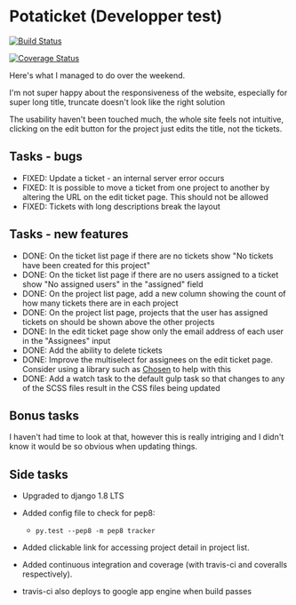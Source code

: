 
# Potaticket (Developper test)

[![Build Status](https://travis-ci.org/MiiRaGe/potaticket.svg?branch=master)](https://travis-ci.org/MiiRaGe/potaticket)

[![Coverage Status](https://coveralls.io/repos/github/MiiRaGe/potaticket/badge.svg?branch=master)](https://coveralls.io/github/MiiRaGe/potaticket?branch=master)

Here's what I managed to do over the weekend.

I'm not super happy about the responsiveness of the website, especially for super long title, truncate doesn't look like the right solution

The usability haven't been touched much, the whole site feels not intuitive, clicking on the edit button for the project just edits the title, not the tickets.

## Tasks - bugs

- FIXED: Update a ticket - an internal server error occurs
- FIXED: It is possible to move a ticket from one project to another by altering the URL on the edit ticket page. This should not be allowed
- FIXED: Tickets with long descriptions break the layout

## Tasks - new features

- DONE: On the ticket list page if there are no tickets show "No tickets have been created for this project"
- DONE: On the ticket list page if there are no users assigned to a ticket show "No assigned users" in the "assigned" field
- DONE: On the project list page, add a new column showing the count of how many tickets there are in each project
- DONE: On the project list page, projects that the user has assigned tickets on should be shown above the other projects
- DONE: In the edit ticket page show only the email address of each user in the "Assignees" input
- DONE: Add the ability to delete tickets
- DONE: Improve the multiselect for assignees on the edit ticket page. Consider using a library such as [Chosen](http://harvesthq.github.io/chosen/) to help with this
- DONE: Add a watch task to the default gulp task so that changes to any of the SCSS files result in the CSS files being updated


## Bonus tasks

I haven't had time to look at that, however this is really intriging and I didn't know it would be so obvious when updating things.

## Side tasks

- Upgraded to django 1.8 LTS
- Added config file to check for pep8:

    - ```py.test --pep8 -m pep8 tracker```

- Added clickable link for accessing project detail in project list.
- Added continuous integration and coverage (with travis-ci and coveralls respectively).
- travis-ci also deploys to google app engine when build passes
